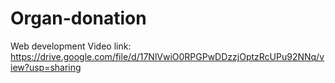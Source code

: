 # Organ-donation
Web development
Video link:
https://drive.google.com/file/d/17NlVwiO0RPGPwDDzzjOptzRcUPu92NNq/view?usp=sharing
